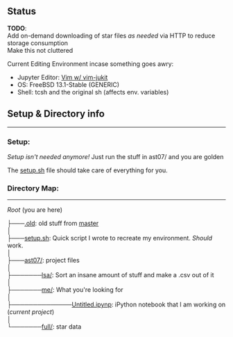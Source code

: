 ## Status
**TODO**:  
Add on-demand downloading of star files _as needed_ via HTTP to reduce storage consumption  
Make this not cluttered  


Current Editing Environment incase something goes awry:

* Jupyter Editor: [Vim w/ vim-jukit](https://github.com/luk400/vim-jukit)
* OS: FreeBSD 13.1-Stable (GENERIC)
* Shell: tcsh and the original sh (affects env. variables)


## Setup & Directory info
---
### Setup:
*Setup isn't needed anymore!* Just run the stuff in ast07/ and you are golden

The [setup.sh](https://github.com/24jzhao/AST-07/blob/ethan/setup.sh) file should take care of everything for you. 

### Directory Map:
---
_Root_ (you are here)

├───[.old](https://github.com/24jzhao/AST-07/blob/ethan/.old/): old stuff from [master](https://github.com/24jzhao/AST-07/tree/main)  
│  
├───[setup.sh](https://github.com/24jzhao/AST-07/blob/ethan/setup.sh): Quick script I wrote to recreate my environment.  _Should_ work.  
│  
├───[ast07/](https://github.com/24jzhao/AST-07/tree/ethan/ast07): project files    
│  
├───────[lsa/](https://github.com/24jzhao/AST-07/tree/ethan/ast07/lsa): Sort an insane amount of stuff and make a .csv out of it  
│  
├───────[me/](https://github.com/24jzhao/AST-07/tree/ethan/ast07/me): What you're looking for  
│  
├──────────────[Untitled.ipynp](https://github.com/24jzhao/AST-07/blob/ethan/ast07/me/Untitled.ipynp): iPython notebook that I am working on (*current project*)  
│  
└───────[full/](https://github.com/24jzhao/AST-07/tree/ethan/ast07/full): star data
<!-- can something be worse than /pol/?  /b/ is! -->
